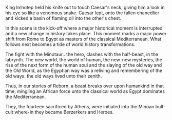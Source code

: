 King Imhotep held his knife out to touch Caesar's neck, giving him a look in his eye so like a venomous snake. Caesar lept, onto the fallen chanedlier and kicked a basin of flaming oil into the other's chest. 

In this scene is the kick-off where a major historical moment is interrupted and a new change in history takes place. This moment marks a major power shift from Rome to Egypt as masters of the classical Mediterranean. What follows next becomes a tide of world history transformations.

The fight with the Minotaur.. the hero, clashes with the half-beast, in the labrynth. The new world, the world of human, the new-new mysteries, the rise of the next form of the human soul and the slaying of the old way and the Old World, as the Egyptian way was a reliving and remembering of the old ways. the old ways lived unto their zenith. 

Thus, in our stories of Reborn, a beast breaks over upon humankind in that time, mingling an African force unto the classical world as Egypt dominates the Mediterranean.

They, the fourteen sacrificed by Athens, were initiated into the Minoan bull-cult where-in they became Berzerkers and Heroes.

